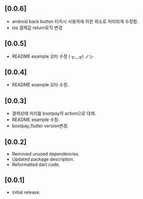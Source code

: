 ## [0.0.6]
* android back button 터치시 사용자에 의한 취소로 처리되게 수정함.
* ios 결제값 return로직 변경

## [0.0.5]
* README example 오타 수정 ( ╥﹏╥) ノシ

## [0.0.4]
* README example 오타 수정.

## [0.0.3]
* 결제상태 처리를 bootpay의 action으로 대체.
* README example 수정.
* bootpay_flutter version변경.

## [0.0.2]
* Removed unused dependencies.
* Updated package description.
* Reformatted dart code.

## [0.0.1]
* initial release.
